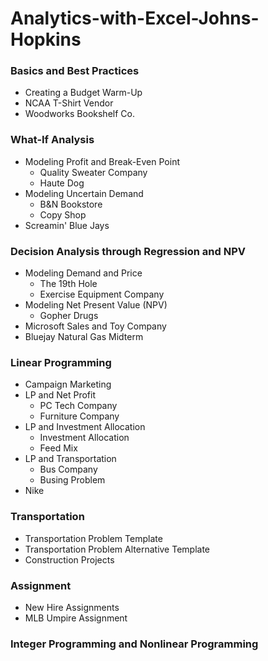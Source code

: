 # Analytics-with-Excel-Johns-Hopkins

### Basics and Best Practices
* Creating a Budget Warm-Up
* NCAA T-Shirt Vendor
* Woodworks Bookshelf Co.

### What-If Analysis
* Modeling Profit and Break-Even Point
  - Quality Sweater Company
  - Haute Dog
* Modeling Uncertain Demand
  - B&N Bookstore
  - Copy Shop
* Screamin' Blue Jays

### Decision Analysis through Regression and NPV
* Modeling Demand and Price
  - The 19th Hole
  - Exercise Equipment Company
* Modeling Net Present Value (NPV)
  - Gopher Drugs
* Microsoft Sales and Toy Company
* Bluejay Natural Gas Midterm

### Linear Programming
* Campaign Marketing
* LP and Net Profit
  - PC Tech Company
  - Furniture Company
* LP and Investment Allocation
  - Investment Allocation
  - Feed Mix
* LP and Transportation
  - Bus Company
  - Busing Problem
* Nike

### Transportation
* Transportation Problem Template
* Transportation Problem Alternative Template
* Construction Projects

### Assignment
* New Hire Assignments
* MLB Umpire Assignment

### Integer Programming and Nonlinear Programming
